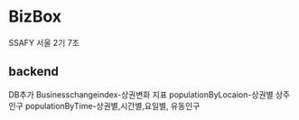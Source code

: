 # BizBox 
SSAFY 서울 2기 7조 

## backend
DB추가
Businesschangeindex-상권변화 지표
populationByLocaion-상권별 상주인구
populationByTime-상권별,시간별,요일별, 유동인구

